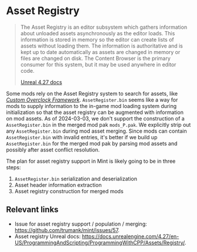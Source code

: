 # Asset Registry

> The Asset Registry is an editor subsystem which gathers information about unloaded assets
> asynchronously as the editor loads. This information is stored in memory so the editor can create
> lists of assets without loading them. The information is authoritative and is kept up to date
> automatically as assets are changed in memory or files are changed on disk. The Content Browser
> is the primary consumer for this system, but it may be used anywhere in editor code.
>
> [Unreal 4.27 docs][unreal-docs-asset-register]

Some mods rely on the Asset Registry system to search for assets, like
[*Custom Overclock Framework*](https://mod.io/g/drg/m/custom-overclock-framework).
`AssetRegister.bin` seems like a way for mods to supply information to the in-game mod loading
system during initialization so that the asset registry can be augmented with information on mod
assets. As of 2024-03-03, we don't support the construction of a `AssetRegister.bin` in the
merged mod pak `mods_P.pak`. We explicitly strip out any `AssetRegister.bin` during mod asset 
merging. Since mods can contain `AssetRegister.bin` with invalid entries, it's better if we
build up `AssetRegister.bin` for the merged mod pak by parsing mod assets and possibly after
asset conflict resolution.

The plan for asset registry support in Mint is likely going to be in three steps:

1. `AssetRegister.bin` serialization and deserialization
2. Asset header information extraction
3. Asset registry construction for merged mods

## Relevant links

- Issue for asset registry support / population / merging:
  <https://github.com/trumank/mint/issues/57>.
- Asset registry Unreal docs:
  <https://docs.unrealengine.com/4.27/en-US/ProgrammingAndScripting/ProgrammingWithCPP/Assets/Registry/>.

[unreal-docs-asset-register]: https://docs.unrealengine.com/4.27/en-US/ProgrammingAndScripting/ProgrammingWithCPP/Assets/Registry/
